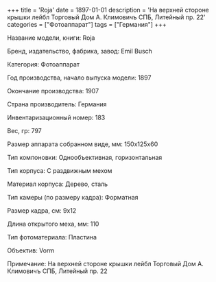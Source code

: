 +++
title = 'Roja'
date = 1897-01-01
description = 'На верхней стороне крышки лейбл Торговый Дом А. Климовичъ СПБ, Литейный пр. 22'
categories = ["Фотоаппарат"]
tags = ["Германия"]
+++

Название модели, книги: Roja

Бренд, издательство, фабрика, завод: Emil Busch

Категория: Фотоаппарат

Год производства, начало выпуска модели: 1897

Окончание производства: 1907

Страна производитель: Германия

Инвентаризационный номер: 183

Вес, гр: 797

Размер аппарата  собранном виде, мм: 150x125x60

Тип компоновки: Однообъективная, горизонтальная

Тип корпуса: С раздвижным мехом

Материал корпуса: Дерево, сталь

Тип камеры (по размеру кадра): Форматная

Размер кадра, см: 9х12

Длина открытого меха, мм: 110

Тип фотоматериала: Пластина

Объектив: Vorm

Примечание: На верхней стороне крышки лейбл Торговый Дом А. Климовичъ СПБ, Литейный пр. 22

